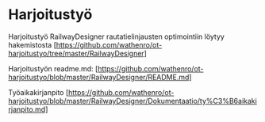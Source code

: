 # Harjoitustyö

Harjoitustyö RailwayDesigner rautatielinjausten optimointiin löytyy hakemistosta [https://github.com/wathenro/ot-harjoitustyo/tree/master/RailwayDesigner]

Harjoitustyön readme.md: [https://github.com/wathenro/ot-harjoitustyo/blob/master/RailwayDesigner/README.md] 

Työaikakirjanpito [https://github.com/wathenro/ot-harjoitustyo/blob/master/RailwayDesigner/Dokumentaatio/ty%C3%B6aikakirjanpito.md]





